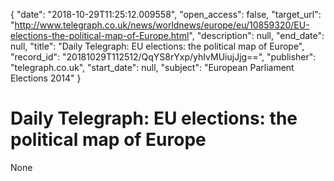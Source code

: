 {
  "date": "2018-10-29T11:25:12.009558", 
  "open_access": false, 
  "target_url": "http://www.telegraph.co.uk/news/worldnews/europe/eu/10859320/EU-elections-the-political-map-of-Europe.html", 
  "description": null, 
  "end_date": null, 
  "title": "Daily Telegraph: EU elections: the political map of Europe", 
  "record_id": "20181029T112512/QqYS8rYxp/yhIvMUiujJjg==", 
  "publisher": "telegraph.co.uk", 
  "start_date": null, 
  "subject": "European Parliament Elections 2014"
}

# Daily Telegraph: EU elections: the political map of Europe

None